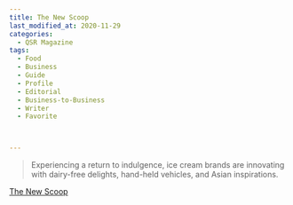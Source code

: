 ```yaml
---
title: The New Scoop
last_modified_at: 2020-11-29
categories:
  - QSR Magazine
tags:
  - Food
  - Business
  - Guide
  - Profile
  - Editorial 
  - Business-to-Business
  - Writer
  - Favorite



---
```


> Experiencing a return to indulgence, ice cream brands are innovating with dairy-free delights, hand-held vehicles, and Asian inspirations.

[The New Scoop](http://www.ourdigitalmags.com/publication/?i=589939&ver=html5&p=23)
